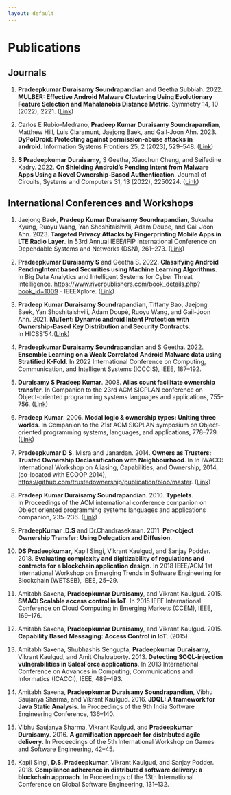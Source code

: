 ```yaml
---
layout: default
---
```


# Publications


## Journals

1. __Pradeepkumar Duraisamy Soundrapandian__ and Geetha Subbiah. 2022. __MULBER: Effective Android Malware Clustering Using Evolutionary Feature Selection and Mahalanobis Distance Metric__. Symmetry 14, 10 (2022), 2221. ([Link](https://ui.adsabs.harvard.edu/abs/2022Symm...14.2221D/abstract))

1. Carlos E Rubio-Medrano, __Pradeep Kumar Duraisamy Soundrapandian__, Matthew Hill, Luis Claramunt, Jaejong Baek, and Gail-Joon Ahn. 2023. __DyPolDroid: Protecting against permission-abuse attacks in android__. Information Systems Frontiers 25, 2 (2023), 529–548. ([Link](https://asu.elsevierpure.com/en/publications/dypoldroid-protecting-against-permission-abuse-attacks-in-android))

1. __S Pradeepkumar Duraisamy__, S Geetha, Xiaochun Cheng, and Seifedine Kadry. 2022. __On Shielding Android’s Pending Intent from Malware Apps Using a Novel Ownership-Based Authentication__. Journal of Circuits, Systems and Computers 31, 13 (2022), 2250224. ([Link](https://www.worldscientific.com/doi/10.1142/S0218126622502243))



## International Conferences and Workshops

1. Jaejong Baek, __Pradeep Kumar Duraisamy Soundrapandian__, Sukwha Kyung, Ruoyu Wang, Yan Shoshitaishvili, Adam Doupe, and Gail Joon Ahn. 2023. __Targeted Privacy Attacks by Fingerprinting Mobile Apps in LTE Radio Layer__. In 53rd Annual IEEE/IFIP International Conference on Dependable Systems and Networks (DSN), 261–273. ([Link](https://asu.elsevierpure.com/en/publications/targeted-privacy-attacks-by-fingerprinting-mobile-apps-in-lte-rad))

1. __Pradeepkumar Duraisamy S__ and Geetha S. 2022. __Classifying Android PendingIntent based Securities using Machine Learning Algorithms__. In Big Data Analytics and Intelligent Systems for Cyber Threat Intelligence. https://www.riverpublishers.com/book_details.php?book_id=1009 - IEEEXplore. ([Link](https://www.taylorfrancis.com/chapters/edit/10.1201/9781003373384-7/classifying-android-pendingintent-security-using-machine-learning-algorithms-kumar-pradeep-geetha))

1. __Pradeep Kumar Duraisamy Soundrapandian__, Tiffany Bao, Jaejong Baek, Yan Shoshitaishvili, Adam Doupé, Ruoyu Wang, and Gail-Joon Ahn. 2021. __MuTent: Dynamic android Intent Protection with Ownership-Based Key Distribution and Security Contracts__. In HICSS’54.([Link](https://sefcom.asu.edu/publications/MuTent-Dynamic-Android-Intent-Protection-HICSS2021.pdf))

1. __Pradeepkumar Duraisamy Soundrapandian__ and S Geetha. 2022. __Ensemble Learning on a Weak Correlated Android Malware data using Stratified K-Fold__. In 2022 International Conference on Computing, Communication, and Intelligent Systems (ICCCIS), IEEE, 187–192.

1. __Duraisamy S Pradeep Kumar__. 2008. __Alias count facilitate ownership transfer__. In Companion to the 23rd ACM SIGPLAN conference on Object-oriented programming systems languages and applications, 755–756. ([Link](https://dl.acm.org/doi/10.1145/1449814.1449846))

1. __Pradeep Kumar__. 2006. __Modal logic & ownership types: Uniting three worlds__. In Companion to the 21st ACM SIGPLAN symposium on Object-oriented programming systems, languages, and applications, 778–779. ([Link](https://dl.acm.org/doi/10.1145/1176617.1176721))

1. __Pradeepkumar D S__. Misra and Janardan. 2014. __Owners as Trusters: Trusted Ownership Declassification with Neighbourhood__. In In IWACO: International Workshop on Aliasing, Capabilities, and Ownership, 2014, (co-located with ECOOP 2014), https://github.com/trustedownership/publication/blob/master. ([Link](https://github.com/trustedownership/publication/tree/master))

1. __Pradeep Kumar Duraisamy Soundrapandian__. 2010. __Typelets__. In Proceedings of the ACM international conference companion on Object oriented programming systems languages and applications companion, 235–236. ([Link](https://dl.acm.org/doi/10.1145/1869542.1869591))

1. __PradeepKumar .D.S__ and Dr.Chandrasekaran. 2011. __Per-object Ownership Transfer: Using Delegation and Diffusion__.

1. __DS Pradeepkumar__, Kapil Singi, Vikrant Kaulgud, and Sanjay Podder. 2018. __Evaluating complexity and digitizability of regulations and contracts for a blockchain application design__. In 2018 IEEE/ACM 1st International Workshop on Emerging Trends in Software Engineering for Blockchain (WETSEB), IEEE, 25–29.

1. Amitabh Saxena, __Pradeepkumar Duraisamy__, and Vikrant Kaulgud. 2015. __SMAC: Scalable access control in IoT__. In 2015 IEEE International Conference on Cloud Computing in Emerging Markets (CCEM), IEEE, 169–176.

1. Amitabh Saxena, __Pradeepkumar Duraisamy__, and Vikrant Kaulgud. 2015. __Capability Based Messaging: Access Control in IoT__. (2015).

1. Amitabh Saxena, Shubhashis Sengupta, __Pradeepkumar Duraisamy__, Vikrant Kaulgud, and Amit Chakraborty. 2013. __Detecting SOQL-injection vulnerabilities in SalesForce applications__. In 2013 International Conference on Advances in Computing, Communications and Informatics (ICACCI), IEEE, 489–493.

1. Amitabh Saxena, __Pradeepkumar Duraisamy Soundrapandian__, Vibhu Saujanya Sharma, and Vikrant Kaulgud. 2016. __JDQL: A framework for Java Static Analysis__. In Proceedings of the 9th India Software Engineering Conference, 136–140.

1. Vibhu Saujanya Sharma, Vikrant Kaulgud, and __Pradeepkumar Duraisamy__. 2016. __A gamification approach for distributed agile delivery__. In Proceedings of the 5th International Workshop on Games and Software Engineering, 42–45.

1. Kapil Singi, __D.S. Pradeepkumar__, Vikrant Kaulgud, and Sanjay Podder. 2018. __Compliance adherence in distributed software delivery: a blockchain approach__. In Proceedings of the 13th International Conference on Global Software Engineering, 131–132.

